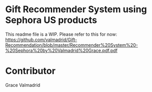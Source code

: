 # Gift Recommender System using Sephora US products

This readme file is a WIP.  Please refer to this for now: https://github.com/valmadrid/Gift-Recommendation/blob/master/Recommender%20System%20-%20Sephora%20by%20Valmadrid%20Grace.pdf.pdf


# Contributor
Grace Valmadrid
